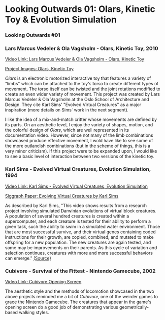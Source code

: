 # Looking Outwards 01: Olars, Kinetic Toy & Evolution Simulation
### Looking Outwards #01

### Lars Marcus Vedeler & Ola Vagsholm - Olars, Kinetic Toy, 2010

[Video Link: Lars Marcus Vedeler & Ola Vagsholm - Olars, Kinetic Toy](https://www.youtube.com/watch?v=2MA0RdjwRQ0)

[Project Images: Olars, Kinetic Toy](http://www.ahodesign.no/ahodesign_english/project/olars-ola-vagsholm-lars-marcus-vedeler)

*Olars* is an electronic motorized interactive toy that features a variety of "limbs" which can be attached to the toy's torso to create different types of movement. The torso itself can be twisted and the joint rotations modified to create an even wider variety of movement. This project was created by Lars Marcus Vedeler & Ola Vagsholm at the Oslo School of Architecture and Design. They cite Karl Sims' "Evolved Virtual Creatures" as a major inspiration (more details on Sims' work in the next segment).

I like the idea of a mix-and-match critter whose movements are defined by its parts. On an aesthetic level, I enjoy the variety of shapes, motion, and the colorful design of *Olars*, which are well represented in its documentation video. However, since not many of the limb combinations showcased produce effective movement, I wold have like to see some of the more outlandish combinations (but in the scheme of things, this is a very minor criticism). If this project were to be expanded upon, I would like to see a basic level of interaction between two versions of the kinetic toy. 

### Karl Sims - Evolved Virtual Creatures, Evolution Simulation, 1994

[Video Link: Karl Sims - Evolved Virtual Creatures, Evolution Simulation](https://www.youtube.com/watch?v=JBgG_VSP7f8)

[Siggraph Paper: Evolving Virtual Creatures by Karl Sims](http://www.karlsims.com/papers/siggraph94.pdf)

As described by Karl Sims, "This video shows results from a research project involving simulated Darwinian evolutions of virtual block creatures. A population of several hundred creatures is created within a supercomputer, and each creature is tested for their ability to perform a given task, such the ability to swim in a simulated water environment. Those that are most successful survive, and their virtual genes containing coded instructions for their growth, are copied, combined, and mutated to make offspring for a new population. The new creatures are again tested, and some may be improvements on their parents. As this cycle of variation and selection continues, creatures with more and more successful behaviors can emerge." [(Source)](http://www.karlsims.com/evolved-virtual-creatures.html)

### Cubivore - Survival of the Fittest - Nintendo Gamecube, 2002

[Video Link: Cubivore Opening Screen](https://www.youtube.com/watch?v=MChGyF8LZ_4&t=1m0s)

The aesthetic style and the methods of locomotion showcased in the two above projects reminded me a bit of *Cubivore*, one of the weirder games to grace the Nintendo Gamecube. The creatures that appear in the game's opening screen do a good job of demonstrating various geometrically-based walking styles.